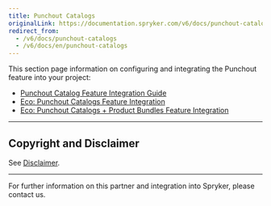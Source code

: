 ```yaml
---
title: Punchout Catalogs
originalLink: https://documentation.spryker.com/v6/docs/punchout-catalogs
redirect_from:
  - /v6/docs/punchout-catalogs
  - /v6/docs/en/punchout-catalogs
---
```


This section page information on configuring and integrating the Punchout feature into your project:

* [Punchout Catalog Feature Integration Guide](https://documentation.spryker.com/docs/punchout-catalog-feature-integration)
* [Eco: Punchout Catalogs Feature Integration](https://documentation.spryker.com/docs/eco-punchout-catalogs-feature-integration)
* [Eco: Punchout Catalogs + Product Bundles Feature Integration](https://documentation.spryker.com/docs/eco-punchout-catalogs-product-bundles-feature-integration)

---

## Copyright and Disclaimer

See [Disclaimer](https://github.com/spryker/spryker-documentation).

---
For further information on this partner and integration into Spryker, please contact us.

<div class="hubspot-form js-hubspot-form" data-portal-id="2770802" data-form-id="163e11fb-e833-4638-86ae-a2ca4b929a41" id="hubspot-1"></div>
